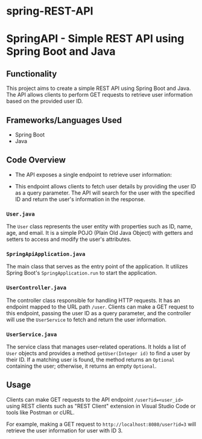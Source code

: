 # spring-REST-API

# SpringAPI - Simple REST API using Spring Boot and Java

## Functionality

This project aims to create a simple REST API using Spring Boot and Java. The API allows clients to perform GET requests to retrieve user information based on the provided user ID.

## Frameworks/Languages Used

- Spring Boot
- Java

## Code Overview

- The API exposes a single endpoint to retrieve user information:

- This endpoint allows clients to fetch user details by providing the user ID as a query parameter. The API will search for the user with the specified ID and return the user's information in the response.

### `User.java`

The `User` class represents the user entity with properties such as ID, name, age, and email. It is a simple POJO (Plain Old Java Object) with getters and setters to access and modify the user's attributes.

### `SpringApiApplication.java`

The main class that serves as the entry point of the application. It utilizes Spring Boot's `SpringApplication.run` to start the application.

### `UserController.java`

The controller class responsible for handling HTTP requests. It has an endpoint mapped to the URL path `/user`. Clients can make a GET request to this endpoint, passing the user ID as a query parameter, and the controller will use the `UserService` to fetch and return the user information.

### `UserService.java`

The service class that manages user-related operations. It holds a list of `User` objects and provides a method `getUser(Integer id)` to find a user by their ID. If a matching user is found, the method returns an `Optional` containing the user; otherwise, it returns an empty `Optional`.

## Usage

Clients can make GET requests to the API endpoint `/user?id=<user_id>` using REST clients such as "REST Client" extension in Visual Studio Code or tools like Postman or cURL.

For example, making a GET request to `http://localhost:8080/user?id=3` will retrieve the user information for user with ID 3.
